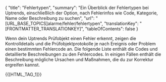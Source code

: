 {
  "title": "Fehlertypen",
  "summary": "Ein Überblick der Fehlertypen bei Uptrends, einschließlich der Option, nach Fehlerinfos wie Code, Kategorie, Name oder Beschreibung zu suchen",
  "url": "[URL_BASE_TOPICS]alarme/fehler/fehlertypen",
  "translationKey": "[FRONTMATTER_TRANSLATIONKEY]",
  "tableOfContents": false
}

Wenn dein Uptrends Prüfobjekt einen Fehler erkennt, zeigen die Kontrolldetails und die Prüfobjektprotokolle je nach Ereignis oder Problem einen bestimmten Fehlercode an. Die folgende Liste enthält die Codes und detaillierte Beschreibungen zu den Fehlercodes. In einigen Fällen enthält die Beschreibung mögliche Ursachen und Maßnahmen, die du zur Korrektur ergreifen kannst.

{{[HTML_TAG_1]}}
